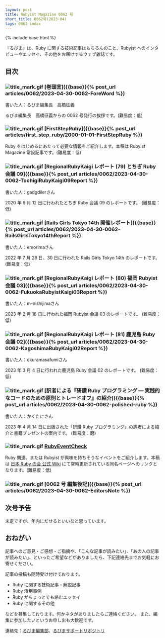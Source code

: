 ```yaml
---
layout: post
title: Rubyist Magazine 0062 号
short_title: 0062号(2023-04)
tags: 0062 index
---
```

{% include base.html %}

『るびま』は、Ruby に関する技術記事はもちろんのこと、Rubyist へのインタビューやエッセイ、その他をお届けするウェブ雑誌です。

## 目次

### ![title_mark.gif]({{base}}{{site.baseurl}}/images/title_mark.gif) [巻頭言]({{base}}{% post_url articles/0062/2023-04-30-0062-ForeWord %})

書いた人：るびま編集長　高橋征義

るびま編集長　高橋征義からの 0062 号発行の挨拶です。(難易度：低)

### ![title_mark.gif]({{base}}{{site.baseurl}}/images/title_mark.gif) [FirstStepRuby]({{base}}{% post_url articles/first_step_ruby/2000-01-01-FirstStepRuby %})

Ruby をはじめるにあたって必要な情報をご紹介します。本稿は Rubyist Magazine 常設記事です。(難易度：低)

### ![title_mark.gif]({{base}}{{site.baseurl}}/images/title_mark.gif) [RegionalRubyKaigi レポート (79) とちぎ Ruby 会議 09]({{base}}{% post_url articles/0062/2023-04-30-0062-TochigiRubyKaigi09Report %})

書いた人：gadgdilerさん

2020 年 9 月 12 日に行われたとちぎ Ruby 会議 09 のレポートです。  (難易度：低)

### ![title_mark.gif]({{base}}{{site.baseurl}}/images/title_mark.gif) [Rails Girls Tokyo 14th 開催レポート]({{base}}{% post_url articles/0062/2023-04-30-0062-RailsGirlsTokyo14thReport %})

書いた人：emorimaさん

2022 年 7 月 29 日、30 日に行われた Rails Girls Tokyo 14th のレポートです。  (難易度：低)
### ![title_mark.gif]({{base}}{{site.baseurl}}/images/title_mark.gif) [RegionalRubyKaigi レポート (80) 福岡 Rubyist 会議 03]({{base}}{% post_url articles/0062/2023-04-30-0062-FukuokaRubyistKaigi03Report %})

書いた人：m-nishijimaさん

2023 年 2 月 18 日に行われた福岡 Rubyist 会議 03 のレポートです。  (難易度：低)


### ![title_mark.gif]({{base}}{{site.baseurl}}/images/title_mark.gif) [RegionalRubyKaigi レポート (81) 鹿児島 Ruby 会議 02]({{base}}{% post_url articles/0062/2023-04-30-0062-KagoshimaRubyKaigi02Report %})

書いた人：okuramasafumiさん

2023 年 3 月 4 日に行われた鹿児島 Ruby 会議 02 のレポートです。  (難易度：低)


### ![title_mark.gif]({{base}}{{site.baseurl}}/images/title_mark.gif) [訳者による『研鑽 Ruby プログラミング ― 実践的なコードのための原則とトレードオフ』の紹介]({{base}}{% post_url articles/0062/2023-04-30-0062-polished-ruby %})

書いた人：かくたにさん

2023 年 4 月 14 日に出版された「研鑽 Ruby プログラミング」の訳者による紹介と書籍プレゼントの案内です。 (難易度：磨)


### ![title_mark.gif]({{base}}{{site.baseurl}}/images/title_mark.gif) [RubyEventCheck](https://github.com/ruby-no-kai/official/wiki/RubyEventCheck)

Ruby 関連、または Rubyist が興味を持ちそうなイベントをご紹介します。本稿は [日本 Ruby の会 公式 Wiki](https://scrapbox.io/ruby-no-kai/RubyEventCheck) にて常時更新されている同名ページへのリンクとなります。(難易度：低)

### ![title_mark.gif]({{base}}{{site.baseurl}}/images/title_mark.gif) [0062 号 編集後記]({{base}}{% post_url articles/0062/2023-04-30-0062-EditorsNote %})

## 次号予告

未定ですが、年内にだせるといいなと思っています。

## おねがい

記事へのご意見・ご感想・ご指摘や、「こんな記事が読みたい」、「あの人の記事が読みたい」、といったご希望などがありましたら、下記連絡先までお気軽にお寄せください。

記事の投稿も随時受け付けております。

* Ruby に関する技術記事・解説記事
* Ruby 活用事例
* Ruby がちょっとでも絡むエッセイ
* Ruby に関するその他

などを募集しております。何かネタがありましたらご連絡ください。
また、編集に参加したいというお申し出も大歓迎です。

連絡先：[るびま編集部](mailto:magazine@ruby-no-kai.org)、[るびまサポートリポジトリ](https://github.com/rubima/magazine.rubyist.net)
